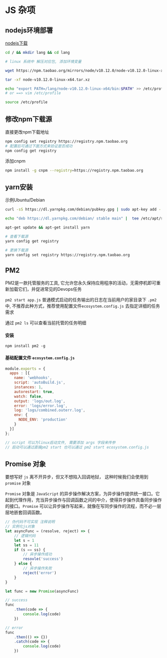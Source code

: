 # JS 杂项

## nodejs环境部署

[nodejs下载](http://nodejs.cn/download/)

```bash
cd / && mkdir lang && cd lang

# linux 系统中 解压对应包, 添加环境变量

wget https://npm.taobao.org/mirrors/node/v10.12.0/node-v10.12.0-linux-x64.tar.xz

tar -xf node-v10.12.0-linux-x64.tar.xz

echo "export PATH=/lang/node-v10.12.0-linux-x64/bin:$PATH" >> /etc/profile
# or ==> vim /etc/profile 

source /etc/profile
```

## 修改npm下载源

直接更改npm下载地址

```bash
npm config set registry https://registry.npm.taobao.org
# 配置后可通过下面方式来验证是否成功
npm config get registry
```

添加cnpm

```bash
npm install -g cnpm --registry=https://registry.npm.taobao.org
```

## yarn安装

示例Ubuntu/Debian

```bash
curl -sS https://dl.yarnpkg.com/debian/pubkey.gpg | sudo apt-key add -

echo "deb https://dl.yarnpkg.com/debian/ stable main" |  tee /etc/apt/sources.list.d/yarn.list

apt-get update && apt-get install yarn

# 查看下载源
yarn config get registry

# 更换下载源
yarn config set registry https://registry.npm.taobao.org
```

## PM2

PM2是一款托管服务的工具, 它允许您永久保持应用程序的活动，无需停机即可重新加载它们，并促进常见的Devops任务

`pm2 start app.js` 普通模式启动的任务输出的日志在当前用户的家目录下 `.pm2` 中, 不推荐此种方式，推荐使用配置文件`ecosystem.config.js` 去指定详细的任务需求

通过 `pm2 ls` 可以查看当前托管的任务明细

#### 安装

`npm install pm2 -g`

#### 基础配置文件 `ecosystem.config.js`

```js
module.exports = {
  apps : [{
    name: 'webhooks',
    script: 'autoBuild.js',
    instances: 1,
    autorestart: true,
    watch: false,
    output: 'logs/out.log',
    error: 'logs/error.log',
    log: 'logs/combined.outerr.log',
    env: {
      NODE_ENV: 'production'
    }
  }]
};

// script 可以为linux启动文件, 需要添加 args 字段来传参
// 启动可以通过直接pm2 start 也可以通过 pm2 start ecosystem.config.js
```

## Promise 对象

要想写好 `js` 离不开异步，但又不想陷入回调地狱， 这种时候我们会使用到 `promise` 对象

`Promise` 对象是 `JavaScript` 的异步操作解决方案，为异步操作提供统一接口。它起到代理作用，充当异步操作与回调函数之间的中介，使得异步操作具备同步操作的接口。`Promise` 可以让异步操作写起来，就像在写同步操作的流程，而不必一层层地嵌套回调函数。

```js
// 伪代码不可实现 注释说明
// 实例化js对象
let asyncFunc = (resolve, reject) => {
    // 逻辑代码
    let s = 1
    let ss = 11
    if (s == ss) {
        // 异步操作成功
        resovle('success')
    } else {
        // 异步操作失败
        reject('error')
    }
}

let func = new Promise(asyncFunc)

// success
func
    .then(code => {
        console.log(code)
    })

// error
func
    .then(() => {})
    .catch(code => {
        console.log(code)
    })
```